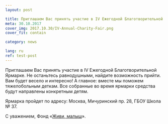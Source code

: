 ```yaml
---
layout: post

title: Приглашаем Вас принять участие в IV Ежегодной Благотворительной Ярмарке.
meta: 30.10.2017
cover_img: 2017.10.30/IV-Annual-Charity-Fair.png
cover_fit: contain

category: news

lang: ru
ref: test-post
---
```


Приглашаем Вас принять участие в IV Ежегодной Благотворительной Ярмарке.
Не останьтесь равнодушными, найдите возможность прийти.
Вам будет весело и интересно!
А главное: вместе мы поможем тяжелобольным деткам.
Все собранные во время ярмарки средства будут направлены конкретным детям.

Ярмарка пройдет по адресу: Москва, Мичуринский пр. 28, ГБОУ Школа № 37.

С уважением, Фонд «<a href="https://fondzhivimalysh.ru/" target="_blank">Живи, малыш</a>».
